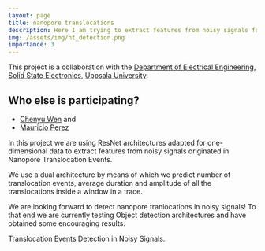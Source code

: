 ```yaml
---
layout: page
title: nanopore translocations
description: Here I am trying to extract features from noisy signals from nanopore translocations events
img: /assets/img/nt_detection.png
importance: 3
---
```




This project is a collaboration with the [Department of Electrical Engineering, Solid State Electronics](https://katalog.uu.se/organisation/?orgId=X264:2), [Uppsala University](https://www.uu.se/en).

## Who else is participating?

* [Chenyu Wen](https://katalog.uu.se/profile/?id=N15-1773) and
* [Mauricio Perez](https://katalog.uu.se/profile/?id=N17-1897)


In this project we are using ResNet architectures adapted for one-dimensional data to extract features from noisy signals originated in Nanopore Translocation Events.



<div class="row">
    <div class="col-sm mt-3 mt-md-0">
        <img class="img-fluid rounded z-depth-1" src="{{ '/assets/img/No_Translocation.png' | relative_url }}" alt="" title="example image"/>
    </div>
    <div class="col-sm mt-3 mt-md-0">
        <img class="img-fluid rounded z-depth-1" src="{{ '/assets/img/Dual_ResNet.png' | relative_url }}" alt="" title="example image"/>
    </div>
    <div class="col-sm mt-3 mt-md-0">
        <img class="img-fluid rounded z-depth-1" src="{{ '/assets/img/Signal_Features.png' | relative_url }}" alt="" title="example image"/>
    </div>
</div>
<div class="caption">
   We use a dual architecture by means of which we predict number of translocation events, average duration and amplitude of all the translocations inside a window in a trace. 
</div>



We are looking forward to detect nanopore tranlocations in noisy signals! To that end we are currently testing Object detection architectures and have obtained some encouraging results.


<div class="row">
    <div class="col-sm mt-3 mt-md-0">
        <img class="img-fluid rounded z-depth-1" src="{{ '/assets/img/nanopore_detection.png' | relative_url }}" alt="" title="example image"/>
    </div>
</div>
<div class="caption">
    Translocation Events Detection in Noisy Signals.
</div>











